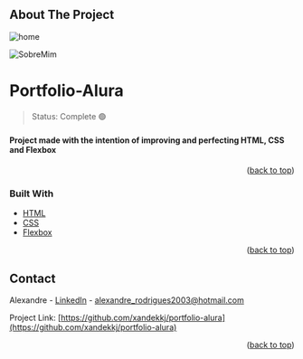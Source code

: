 <!-- Sobre o projeto -->

## About The Project

![home](https://github.com/xandekkj/portfolio-alura/assets/112177657/0313088b-c4b9-4f92-b8c0-12bd2bd744e6)

![SobreMim](https://github.com/xandekkj/portfolio-alura/assets/112177657/be051fa5-80be-4389-8019-196fa7947afc)

# Portfolio-Alura

> Status: Complete 🟢

#### Project made with the intention of improving and perfecting HTML, CSS and Flexbox

<p align="right">(<a href="#readme-top">back to top</a>)</p>

### Built With

- [HTML](https://developer.mozilla.org/pt-BR/docs/Web/HTML)
- [CSS](https://developer.mozilla.org/pt-BR/docs/Web/CSS)
- [Flexbox](https://developer.mozilla.org/pt-BR/docs/Learn/CSS/CSS_layout/Flexbox)

<p align="right">(<a href="#top">back to top</a>)</p>

<!-- Contato -->

<h2 id="contact"> Contact </h2>

Alexandre - [LinkedIn](https://www.linkedin.com/in/alexandre-firmino-ba8553239/) - alexandre_rodrigues2003@hotmail.com

Project Link: [https://github.com/xandekkj/portfolio-alura](https://github.com/xandekkj/portfolio-alura)

<p align="right">(<a href="#top">back to top</a>)</p>

